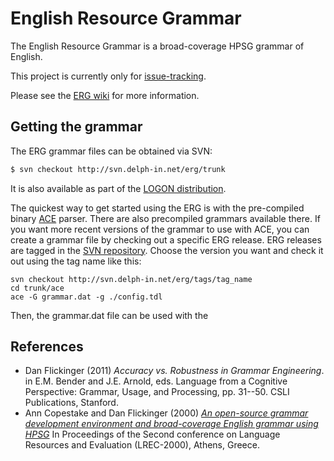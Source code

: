 # English Resource Grammar

The English Resource Grammar is a broad-coverage HPSG grammar of English.

This project is currently only for [issue-tracking](https://github.com/delph-in/erg/issues).

Please see the [ERG wiki](https://github.com/delph-in/docs/wiki/ErgTop) for more information.

## Getting the grammar

The ERG grammar files can be obtained via SVN:

```bash
$ svn checkout http://svn.delph-in.net/erg/trunk
```

It is also available as part of the [LOGON distribution](http://moin.delph-in.net/LogonTop).

The quickest way to get started using the ERG is with the
pre-compiled binary 
[ACE](http://sweaglesw.org/linguistics/ace/) parser. There are also precompiled grammars available there. If you want more recent versions of the grammar to use with ACE, you can create a grammar file by checking out a specific ERG release. ERG releases are tagged in the [SVN repository](http://svn.delph-in.net/erg/tags/). Choose the version you want and check it out using the tag name like this:
```
svn checkout http://svn.delph-in.net/erg/tags/tag_name
cd trunk/ace
ace -G grammar.dat -g ./config.tdl
```
Then, the grammar.dat file can be used with the 

## References

* Dan Flickinger (2011) *Accuracy vs. Robustness in Grammar Engineering*.
  in E.M. Bender and J.E. Arnold, eds.
  Language from a Cognitive Perspective: Grammar, Usage, and Processing, pp. 31--50. CSLI Publications, Stanford.
* Ann Copestake and Dan Flickinger (2000)
  [*An open-source grammar development environment and broad-coverage English grammar using HPSG*](http://www.cl.cam.ac.uk/~aac10/papers/lrec2000.pdf)
  In Proceedings of the Second conference on Language Resources and Evaluation (LREC-2000), Athens, Greece.
